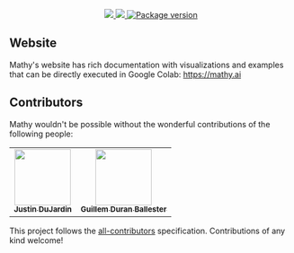 <p align="center">
<a href="https://github.com/mathy/mathy_core/actions">
    <img src="https://github.com/mathy/mathy_core/workflows/Build/badge.svg" />
</a>
<a href="https://codecov.io/gh/mathy/mathy_core">
    <img src="https://codecov.io/gh/mathy/mathy_core/branch/master/graph/badge.svg" />
</a>
<a href="https://pypi.org/project/mathy_core" target="_blank">
    <img src="https://badge.fury.io/py/mathy_core.svg" alt="Package version">
</a>
</p>

## Website

Mathy's website has rich documentation with visualizations and examples that can be directly executed in Google Colab: <a href="https://mathy.ai" target="_blank">https://mathy.ai</a>

## Contributors

Mathy wouldn't be possible without the wonderful contributions of the following people:

<!-- ALL-CONTRIBUTORS-LIST:START - Do not remove or modify this section -->
<!-- prettier-ignore-start -->
<!-- markdownlint-disable -->
<table>
  <tr>
    <td align="center"><a target="_blank" href="https://www.justindujardin.com/"><img src="https://avatars0.githubusercontent.com/u/101493?v=4" width="100px;" alt=""/><br /><sub><b>Justin DuJardin</b></sub></a></td>
    <td align="center"><a target="_blank" href="https://twitter.com/Miau_DB"><img src="https://avatars3.githubusercontent.com/u/7149899?v=4" width="100px;" alt=""/><br /><sub><b>Guillem Duran Ballester</b></sub></a></td>
  </tr>
</table>

<!-- markdownlint-enable -->
<!-- prettier-ignore-end -->

<!-- ALL-CONTRIBUTORS-LIST:END -->

This project follows the [all-contributors](https://github.com/all-contributors/all-contributors) specification. Contributions of any kind welcome!
